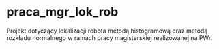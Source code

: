 # praca_mgr_lok_rob


Projekt dotyczący lokalizacji robota metodą histogramową oraz metodą rozkładu normalnego w ramach pracy magisterskiej realizowanej na PWr. 
